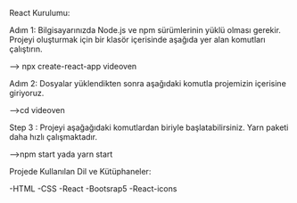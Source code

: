 React Kurulumu:

Adım 1: Bilgisayarınızda Node.js ve npm sürümlerinin yüklü olması gerekir. Projeyi oluşturmak için bir klasör içerisinde aşağıda yer alan komutları çalıştırın.  

--> npx create-react-app videoven

Adım 2: Dosyalar yüklendikten sonra aşağıdaki komutla projemizin içerisine giriyoruz.

-->cd videoven

Step 3 : Projeyi aşağağıdaki komutlardan biriyle başlatabilirsiniz. Yarn paketi daha hızlı çalışmaktadır.

-->npm start yada yarn start

Projede Kullanılan Dil ve Kütüphaneler:

-HTML
-CSS
-React
-Bootsrap5
-React-icons
